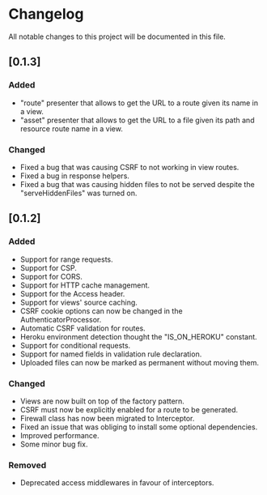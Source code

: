 # Changelog
All notable changes to this project will be documented in this file.

## [0.1.3]

### Added
- "route" presenter that allows to get the URL to a route given its name in a view.
- "asset" presenter that allows to get the URL to a file given its path and resource route name in a view.

### Changed
- Fixed a bug that was causing CSRF to not working in view routes.
- Fixed a bug in response helpers.
- Fixed a bug that was causing hidden files to not be served despite the "serveHiddenFiles" was turned on.

## [0.1.2]
### Added

- Support for range requests.
- Support for CSP.
- Support for CORS.
- Support for HTTP cache management.
- Support for the Access header.
- Support for views' source caching.
- CSRF cookie options can now be changed in the AuthenticatorProcessor.
- Automatic CSRF validation for routes.
- Heroku environment detection thought the "IS_ON_HEROKU" constant.
- Support for conditional requests.
- Support for named fields in validation rule declaration.
- Uploaded files can now be marked as permanent without moving them.

### Changed

- Views are now built on top of the factory pattern.
- CSRF must now be explicitly enabled for a route to be generated.
- Firewall class has now been migrated to Interceptor.
- Fixed an issue that was obliging to install some optional dependencies.
- Improved performance.
- Some minor bug fix.

### Removed

- Deprecated access middlewares in favour of interceptors.
